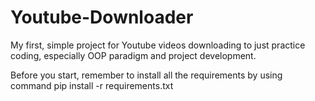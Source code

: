 # Youtube-Downloader
My first, simple project for Youtube videos downloading to just practice coding, especially OOP paradigm and project development.

Before you start, remember to install all the requirements by using command pip install -r requirements.txt
